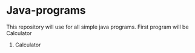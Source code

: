 # Java-programs
This repository will use for all simple java programs.
First program will be Calculator
1. Calculator

